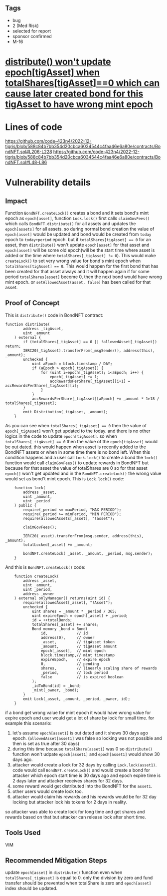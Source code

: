 ## Tags

- bug
- 2 (Med Risk)
- selected for report
- sponsor confirmed
- M-16

# [distribute() won't update epoch[tigAsset] when totalShares[tigAsset]==0 which can cause later created bond for this tigAsset to have wrong mint epoch](https://github.com/code-423n4/2022-12-tigris-findings/issues/436) 

# Lines of code

https://github.com/code-423n4/2022-12-tigris/blob/588c84b7bb354d20cbca6034544c4faa46e6a80e/contracts/BondNFT.sol#L206-L228
https://github.com/code-423n4/2022-12-tigris/blob/588c84b7bb354d20cbca6034544c4faa46e6a80e/contracts/BondNFT.sol#L48-L86


# Vulnerability details

## Impact
Function `BondNFT.createLock()` creates a bond and it sets bond's mint epoch as `epoch[asset]`, function `Lock.lock()` first calls `claimGovFees()` which calls `BondNFT.distribute()` for all assets and updates the `epoch[assets]` for all assets. so during normal bond creation the value of `epoch[asset]` would be updated and bond would be created from `today` epoch to `today+period` epoch. but if `totalShares[tigAsset] == 0` for an asset, then `distribute()` won't update `epoch[asset]` for that asset and `epoch[asset]` will be some old epoch(will be the start time where asset is added or the time where `totalShares[_tigAsset] != 0`). This would make `createLock()` to set very wrong value for bond's mint epoch when `totalShares[tigAsset] == 0`.
This would happen for the first bond that has been created for that asset always and it will happen again if for some period `totalShares[asset]` become 0, then the next bond would have wrong mint epoch. or `setAllowedAsset(asset, false)`  has been called for that asset.

## Proof of Concept
This is `distribute()` code in BondNFT contract:
```
function distribute(
        address _tigAsset,
        uint _amount
    ) external {
        if (totalShares[_tigAsset] == 0 || !allowedAsset[_tigAsset]) return;
        IERC20(_tigAsset).transferFrom(_msgSender(), address(this), _amount);
        unchecked {
            uint aEpoch = block.timestamp / DAY;
            if (aEpoch > epoch[_tigAsset]) {
                for (uint i=epoch[_tigAsset]; i<aEpoch; i++) {
                    epoch[_tigAsset] += 1;
                    accRewardsPerShare[_tigAsset][i+1] = accRewardsPerShare[_tigAsset][i];
                }
            }
            accRewardsPerShare[_tigAsset][aEpoch] += _amount * 1e18 / totalShares[_tigAsset];
        }
        emit Distribution(_tigAsset, _amount);
    }
```
As you can see when `totalShares[_tigAsset] == 0` then the value of `epoch[_tigAsset]` won't get updated to the today. and there is no other logics in the code to update `epoch[tigAsset]`. so when `totalShares[_tigAsset] == 0` then the value of the `epoch[tigAsset]` would be out dated. this would happen when asset is recently added to the BondNFT assets or when in some time there is no bond left.
When this condition happens and a user call `Lock.lock()` to create a bond the `lock()` function would call `claimGovFees()` to update rewards in BondNFT but because for that asset the value of totalShares are 0 so for that asset `epoch[]` won't get updated and in the `BondNFT.createLock()` the wrong value would set as bond't mint epoch.
This is `Lock.lock()` code:
```
    function lock(
        address _asset,
        uint _amount,
        uint _period
    ) public {
        require(_period <= maxPeriod, "MAX PERIOD");
        require(_period >= minPeriod, "MIN PERIOD");
        require(allowedAssets[_asset], "!asset");

        claimGovFees();

        IERC20(_asset).transferFrom(msg.sender, address(this), _amount);
        totalLocked[_asset] += _amount;
        
        bondNFT.createLock( _asset, _amount, _period, msg.sender);
    }
```
And this is `BondNFT.createLock()` code:
```
    function createLock(
        address _asset,
        uint _amount,
        uint _period,
        address _owner
    ) external onlyManager() returns(uint id) {
        require(allowedAsset[_asset], "!Asset");
        unchecked {
            uint shares = _amount * _period / 365;
            uint expireEpoch = epoch[_asset] + _period;
            id = ++totalBonds;
            totalShares[_asset] += shares;
            Bond memory _bond = Bond(
                id,             // id
                address(0),     // owner
                _asset,         // tigAsset token
                _amount,        // tigAsset amount
                epoch[_asset],  // mint epoch
                block.timestamp,// mint timestamp
                expireEpoch,    // expire epoch
                0,              // pending
                shares,         // linearly scaling share of rewards
                _period,        // lock period
                false           // is expired boolean
            );
            _idToBond[id] = _bond;
            _mint(_owner, _bond);
        }
        emit Lock(_asset, _amount, _period, _owner, id);
    }
```

if a bond get wrong value for mint epoch it would have wrong value for expire epoch and user would get a lot of share by lock for small time. for example this scenario:
1. let's assume `epoch[asset1]` is out dated and it shows 30 days ago epoch. (`allowedAsset[asset1]` was false so locking was not possible and then is set as true after 30 days)
2. during this time because `totalShare[asset1]` was 0 so `distribute()` function won't udpate `epoch[asset1]` and `epoch[asset1]` would show 30 days ago.
3. attacker would create a lock for 32 days by calling `Lock.lock(asset1)`. code would call `BondNFT.createLock()` and would create a bond for attacker which epoch start time is 30 days ago and epoch expire time is 2 days later and attacker receives shares for 32 days.
4. some reward would get distributed into the BondNFT for the `asset1`.
5. other users would create lock too.
6. attacker would claim his rewards and his rewards would be for 32 day locking but attacker lock his tokens for 2 days in reality.

so attacker was able to create lock for long time and get shares and rewards based on that but attacker can release lock after short time.

## Tools Used
VIM

## Recommended Mitigation Steps
update `epoch[asset]` in `distribute()` function  even when `totalShares[_tigAsset]` is equal to 0. only the division by zero and fund transfer should be prevented when totalShare is zero and `epoch[asset]` index should be updated.